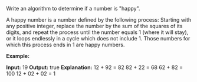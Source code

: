 
Write an algorithm to determine if a number is "happy".

A happy number is a number defined by the following process: Starting with any positive integer, replace the number by the sum of the squares of its digits, and repeat the process until the number equals 1 (where it will stay), or it loops endlessly in a cycle which does not include 1. Those numbers for which this process ends in 1 are happy numbers.

**Example:**

**Input:** 19
**Output:** true
**Explanation:** 12 + 92 = 82
82 + 22 = 68
62 + 82 = 100
12 + 02 + 02 = 1